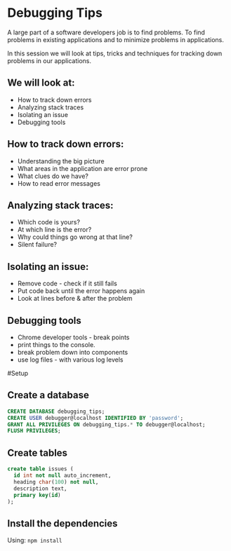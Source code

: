 # Debugging Tips

A large part of a software developers job is to find problems. To find problems in existing applications and to minimize problems in applications.

In this session we will look at tips, tricks and techniques for tracking down problems in our applications.

## We will look at:
* How to track down errors
* Analyzing stack traces
* Isolating an issue
* Debugging tools

## How to track down errors:
* Understanding the big picture
* What areas in the application are error prone
* What clues do we have?
* How to read error messages

## Analyzing stack traces:
* Which code is yours?
* At which line is the error?
* Why could things go wrong at that line?
* Silent failure?

## Isolating an issue:
* Remove code - check if it still fails
* Put code back until the error happens again
* Look at lines before & after the problem

## Debugging tools
* Chrome developer tools - break points
* print things to the console.
* break problem down into components
* use log files - with various log levels

#Setup

## Create a database

```sql
CREATE DATABASE debugging_tips;
CREATE USER debugger@localhost IDENTIFIED BY 'password';
GRANT ALL PRIVILEGES ON debugging_tips.* TO debugger@localhost;
FLUSH PRIVILEGES;
```

## Create tables

```sql
create table issues (
  id int not null auto_increment,
  heading char(100) not null,
  description text,
  primary key(id)
);
```

## Install the dependencies

Using: `npm install`


